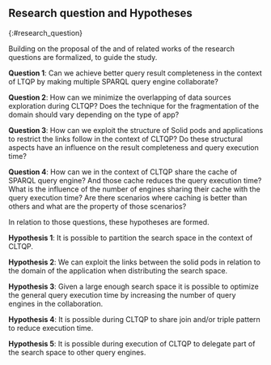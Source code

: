## Research question and Hypotheses
{:#research_question}

Building on the proposal of the [](#proposal) and of related works of the [](#litterature_review) research questions are formalized,
to guide the study. 

**Question 1**: Can we achieve better query result completeness in the context of LTQP by making multiple SPARQL query engine collaborate?

**Question 2**: How can we minimize the overlapping of data sources exploration during CLTQP?
Does the technique for the fragmentation of the domain should vary depending on the type of app?

**Question 3**: How can we exploit the structure of Solid pods and applications to restrict the links follow in the context of CLTQP?
Do these structural aspects have an influence on the result completeness and query execution time?

**Question 4**: How can we in the context of CLTQP share the cache of SPARQL query engine? And those cache reduces the query execution time? What is the influence of the number of engines sharing their cache with the query execution time? Are there scenarios where caching is better than others and what are the property of those scenarios?

In relation to those questions, these hypotheses are formed.

**Hypothesis 1**: It is possible to partition the search space in the context of CLTQP.

**Hypothesis 2**: We can exploit the links between the solid pods in relation to the domain of the application when distributing the search space. 

**Hypothesis 3**: Given a large enough search space it is possible to optimize the general query execution time by increasing the number of query engines 
in the collaboration.

**Hypothesis 4**: It is possible during CLTQP to share join and/or triple pattern to reduce execution time.

**Hypothesis 5**: It is possible during execution of CLTQP to delegate part of the search space to other query engines.